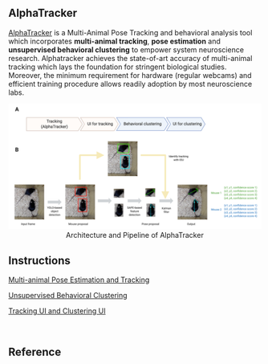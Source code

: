 ## AlphaTracker
[AlphaTracker](https://github.com/ZexinChen/algorithm) is a Multi-Animal Pose Tracking and behavioral analysis tool which incorporates **multi-animal tracking**, **pose estimation** and **unsupervised behavioral clustering** to empower system neuroscience research. Alphatracker achieves the state-of-art accuracy of multi-animal tracking which lays the foundation for stringent biological studies. Moreover, the minimum requirement for hardware (regular webcams) and efficient training procedure allows readily adoption by most neuroscience labs.

<div align="center">
    <img src="00 Manual/media/pipeline.png", width="600" alt><br>
    Architecture and Pipeline of AlphaTracker
</div>

## Instructions

[Multi-animal Pose Estimation and Tracking](https://github.com/RuihanZhang2015/AlphaTracker/blob/master/00%20Manual/01%20Tracking.md)

[Unsupervised Behavioral Clustering](https://github.com/RuihanZhang2015/AlphaTracker/blob/master/00%20Manual/02%20Behavioral%20Clustering.md)

[Tracking UI and Clustering UI](https://github.com/RuihanZhang2015/AlphaTracker/blob/master/00%20Manual/03%20UI.md)


<br>

## Reference
